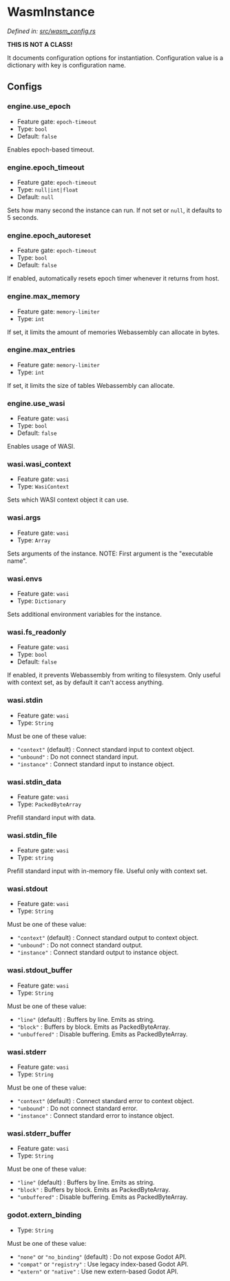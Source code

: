 # WasmInstance

_Defined in: [src/wasm_config.rs](../src/wasm_config.rs)_

**THIS IS NOT A CLASS!**

It documents configuration options for instantiation.
Configuration value is a dictionary with key is configuration name.

## Configs

### engine.use_epoch

* Feature gate: `epoch-timeout`
* Type: `bool`
* Default: `false`

Enables epoch-based timeout.

### engine.epoch_timeout

* Feature gate: `epoch-timeout`
* Type: `null|int|float`
* Default: `null`

Sets how many second the instance can run.
If not set or `null`, it defaults to 5 seconds.

### engine.epoch_autoreset

* Feature gate: `epoch-timeout`
* Type: `bool`
* Default: `false`

If enabled, automatically resets epoch timer whenever it returns from host.

### engine.max_memory

* Feature gate: `memory-limiter`
* Type: `int`

If set, it limits the amount of memories Webassembly can allocate in bytes.

### engine.max_entries

* Feature gate: `memory-limiter`
* Type: `int`

If set, it limits the size of tables Webassembly can allocate.

### engine.use_wasi

* Feature gate: `wasi`
* Type: `bool`
* Default: `false`

Enables usage of WASI.

### wasi.wasi_context

* Feature gate: `wasi`
* Type: `WasiContext`

Sets which WASI context object it can use.

### wasi.args

* Feature gate: `wasi`
* Type: `Array`

Sets arguments of the instance.
NOTE: First argument is the "executable name".

### wasi.envs

* Feature gate: `wasi`
* Type: `Dictionary`

Sets additional environment variables for the instance.

### wasi.fs_readonly

* Feature gate: `wasi`
* Type: `bool`
* Default: `false`

If enabled, it prevents Webassembly from writing to filesystem.
Only useful with context set, as by default it can't access anything.

### wasi.stdin

* Feature gate: `wasi`
* Type: `String`

Must be one of these value:
* `"context"` (default) : Connect standard input to context object.
* `"unbound"` : Do not connect standard input.
* `"instance"` : Connect standard input to instance object.

### wasi.stdin_data

* Feature gate: `wasi`
* Type: `PackedByteArray`

Prefill standard input with data.

### wasi.stdin_file

* Feature gate: `wasi`
* Type: `string`

Prefill standard input with in-memory file.
Useful only with context set.

### wasi.stdout

* Feature gate: `wasi`
* Type: `String`

Must be one of these value:
* `"context"` (default) : Connect standard output to context object.
* `"unbound"` : Do not connect standard output.
* `"instance"` : Connect standard output to instance object.

### wasi.stdout_buffer

* Feature gate: `wasi`
* Type: `String`

Must be one of these value:
* `"line"` (default) : Buffers by line. Emits as string.
* `"block"` : Buffers by block. Emits as PackedByteArray.
* `"unbuffered"` : Disable buffering. Emits as PackedByteArray.

### wasi.stderr

* Feature gate: `wasi`
* Type: `String`

Must be one of these value:
* `"context"` (default) : Connect standard error to context object.
* `"unbound"` : Do not connect standard error.
* `"instance"` : Connect standard error to instance object.

### wasi.stderr_buffer

* Feature gate: `wasi`
* Type: `String`

Must be one of these value:
* `"line"` (default) : Buffers by line. Emits as string.
* `"block"` : Buffers by block. Emits as PackedByteArray.
* `"unbuffered"` : Disable buffering. Emits as PackedByteArray.

### godot.extern_binding

* Type: `String`

Must be one of these value:
* `"none"` or `"no_binding"` (default) : Do not expose Godot API.
* `"compat"` or `"registry"` : Use legacy index-based Godot API.
* `"extern"` or `"native"` : Use new extern-based Godot API.
